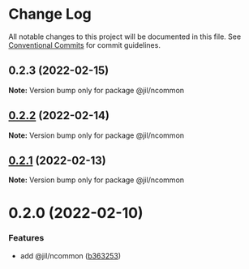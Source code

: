 # Change Log

All notable changes to this project will be documented in this file.
See [Conventional Commits](https://conventionalcommits.org) for commit guidelines.

## 0.2.3 (2022-02-15)

**Note:** Version bump only for package @jil/ncommon





## [0.2.2](https://github.com/jiljs/jil/compare/@jil/ncommon@0.2.1...@jil/ncommon@0.2.2) (2022-02-14)

**Note:** Version bump only for package @jil/ncommon





## [0.2.1](https://github.com/jiljs/jil/compare/@jil/ncommon@0.2.0...@jil/ncommon@0.2.1) (2022-02-13)

**Note:** Version bump only for package @jil/ncommon





# 0.2.0 (2022-02-10)


### Features

* add @jil/ncommon ([b363253](https://github.com/jiljs/jil/commit/b363253169db50708e61863c518f4d753a6128e1))
